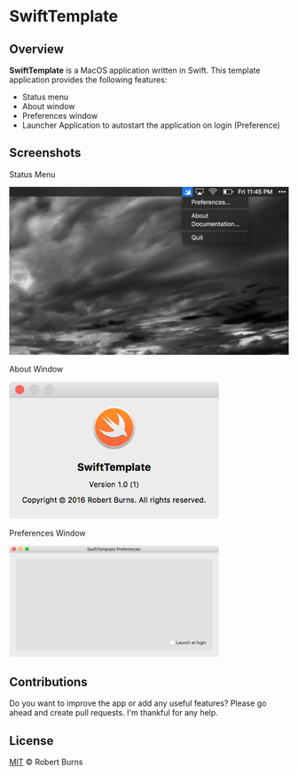 # SwiftTemplate

## Overview

**SwiftTemplate** is a MacOS application written in Swift.  This template application provides the following features:

- Status menu
- About window
- Preferences window
- Launcher Application to autostart the application on login (Preference)

## Screenshots

Status Menu

<img style="max-width:100%;" src="https://github.com/burnsra/SwiftTemplate/blob/master/assets/status_menu.png" />

About Window

<img style="max-width:75%;" src="https://github.com/burnsra/SwiftTemplate/blob/master/assets/about_window.png" />

Preferences Window

<img style="max-width:75%;" src="https://github.com/burnsra/SwiftTemplate/blob/master/assets/preferences_window.png" />

## Contributions

Do you want to improve the app or add any useful features? Please go ahead and create pull requests. I'm thankful for any help.

## License

[MIT](https://github.com/burnsra/SwiftTemplate/blob/master/LICENSE) © Robert Burns
